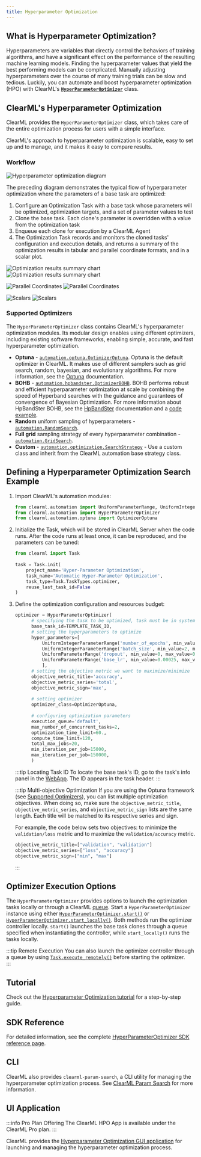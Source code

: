 ```yaml
---
title: Hyperparameter Optimization
---
```


## What is Hyperparameter Optimization?
Hyperparameters are variables that directly control the behaviors of training algorithms, and have a significant effect on 
the performance of the resulting machine learning models. Finding the hyperparameter values that yield the best 
performing models can be complicated. Manually adjusting hyperparameters over the course of many training trials can be 
slow and tedious. Luckily, you can automate and boost hyperparameter optimization (HPO) with ClearML's 
[**`HyperParameterOptimizer`**](../references/sdk/hpo_optimization_hyperparameteroptimizer.md) class.

## ClearML's Hyperparameter Optimization

ClearML provides the `HyperParameterOptimizer` class, which takes care of the entire optimization process for users 
with a simple interface.  

ClearML's approach to hyperparameter optimization is scalable, easy to set up and to manage, and it makes it easy to 
compare results.

### Workflow

![Hyperparameter optimization diagram](../img/hpo_diagram.png)

The preceding diagram demonstrates the typical flow of hyperparameter optimization where the parameters of a base task are optimized: 

1. Configure an Optimization Task with a base task whose parameters will be optimized, optimization targets, and a set of parameter values to 
   test
1. Clone the base task. Each clone's parameter is overridden with a value from the optimization task  
1. Enqueue each clone for execution by a ClearML Agent
1. The Optimization Task records and monitors the cloned tasks' configuration and execution details, and returns a 
   summary of the optimization results in tabular and parallel coordinate formats, and in a scalar plot. 
 

![Optimization results summary chart](../img/fundamentals_hpo_summary.png#light-mode-only)
![Optimization results summary chart](../img/fundamentals_hpo_summary_dark.png#dark-mode-only)


<Collapsible title="Parallel coordinate and scalar plots" type="screenshot">

![Parallel Coordinates](../img/fundamentals_hpo_parallel_coordinates.png#light-mode-only)
![Parallel Coordinates](../img/fundamentals_hpo_parallel_coordinates_dark.png#dark-mode-only)

![Scalars](../img/fundamentals_hpo_scalars.png#light-mode-only)
![Scalars](../img/fundamentals_hpo_scalars_dark.png#dark-mode-only)

</Collapsible>

### Supported Optimizers

The `HyperParameterOptimizer` class contains ClearML's hyperparameter optimization modules. Its modular design enables 
using different optimizers, including existing software frameworks, enabling simple, accurate, and fast hyperparameter 
optimization.

* **Optuna** - [`automation.optuna.OptimizerOptuna`](../references/sdk/hpo_optuna_optuna_optimizeroptuna.md). Optuna is the default optimizer in ClearML. It makes use of 
  different samplers such as grid search, random, bayesian, and evolutionary algorithms. 
  For more information, see the [Optuna](https://optuna.readthedocs.io/en/latest/) 
  documentation.
* **BOHB** - [`automation.hpbandster.OptimizerBOHB`](../references/sdk/hpo_hpbandster_bandster_optimizerbohb.md). BOHB performs robust and efficient hyperparameter optimization 
  at scale by combining the speed of Hyperband searches with the guidance and guarantees of convergence of Bayesian Optimization. 
  For more information about HpBandSter BOHB, see the [HpBandSter](https://automl.github.io/HpBandSter/build/html/index.html) 
  documentation and a [code example](../guides/frameworks/pytorch/notebooks/image/hyperparameter_search.md).
* **Random** uniform sampling of hyperparameters - [`automation.RandomSearch`](../references/sdk/hpo_optimization_randomsearch.md).
* **Full grid** sampling strategy of every hyperparameter combination - [`automation.GridSearch`](../references/sdk/hpo_optimization_gridsearch.md).
* **Custom** - [`automation.optimization.SearchStrategy`](https://github.com/allegroai/clearml/blob/master/clearml/automation/optimization.py#L268) - Use a custom class and inherit from the ClearML automation base strategy class. 


## Defining a Hyperparameter Optimization Search Example

1. Import ClearML's automation modules: 

   ```python 
   from clearml.automation import UniformParameterRange, UniformIntegerParameterRange
   from clearml.automation import HyperParameterOptimizer
   from clearml.automation.optuna import OptimizerOptuna
   ```
1. Initialize the Task, which will be stored in ClearML Server when the code runs. After the code runs at least once, 
   it can be reproduced, and the parameters can be tuned:
   ```python
   from clearml import Task
  
   task = Task.init(
       project_name='Hyper-Parameter Optimization',
       task_name='Automatic Hyper-Parameter Optimization',
       task_type=Task.TaskTypes.optimizer,
       reuse_last_task_id=False
   )
   ```

1. Define the optimization configuration and resources budget:
   ```python
   optimizer = HyperParameterOptimizer(
         # specifying the task to be optimized, task must be in system already so it can be cloned
         base_task_id=TEMPLATE_TASK_ID,  
         # setting the hyperparameters to optimize
         hyper_parameters=[
             UniformIntegerParameterRange('number_of_epochs', min_value=2, max_value=12, step_size=2),
             UniformIntegerParameterRange('batch_size', min_value=2, max_value=16, step_size=2),
             UniformParameterRange('dropout', min_value=0, max_value=0.5, step_size=0.05),
             UniformParameterRange('base_lr', min_value=0.00025, max_value=0.01, step_size=0.00025),
             ],
         # setting the objective metric we want to maximize/minimize
         objective_metric_title='accuracy',
         objective_metric_series='total',
         objective_metric_sign='max',  
 
         # setting optimizer  
         optimizer_class=OptimizerOptuna,
     
         # configuring optimization parameters
         execution_queue='default',  
         max_number_of_concurrent_tasks=2,  
         optimization_time_limit=60., 
         compute_time_limit=120, 
         total_max_jobs=20,  
         min_iteration_per_job=15000,  
         max_iteration_per_job=150000,  
         )
   ```

   :::tip Locating Task ID
   To locate the base task's ID, go to the task's info panel in the [WebApp](../webapp/webapp_overview.md). The ID appears 
   in the task header.
   :::

   :::tip Multi-objective Optimization
   If you are using the Optuna framework (see [Supported Optimizers](#supported-optimizers)), you can list multiple optimization objectives. 
   When doing so, make sure the `objective_metric_title`, `objective_metric_series`, and `objective_metric_sign` lists 
   are the same length. Each title will be matched to its respective series and sign. 

   For example, the code below sets two objectives: to minimize the `validation/loss` metric and to maximize the `validation/accuracy` metric. 
   ```python
   objective_metric_title=["validation", "validation"]
   objective_metric_series=["loss", "accuracy"]
   objective_metric_sign=["min", "max"]
   ```
   :::


## Optimizer Execution Options
The `HyperParameterOptimizer` provides options to launch the optimization tasks locally or through a ClearML [queue](agents_and_queues.md#what-is-a-queue).
Start a `HyperParameterOptimizer` instance using either [`HyperParameterOptimizer.start()`](../references/sdk/hpo_optimization_hyperparameteroptimizer.md#start) 
or [`HyperParameterOptimizer.start_locally()`](../references/sdk/hpo_optimization_hyperparameteroptimizer.md#start_locally). 
Both methods run the optimizer controller locally. `start()` launches the base task clones through a queue 
specified when instantiating the controller, while `start_locally()` runs the tasks locally.

:::tip Remote Execution
You can also launch the optimizer controller through a queue by using [`Task.execute_remotely()`](../references/sdk/task.md#execute_remotely) 
before starting the optimizer.  
::: 


## Tutorial

Check out the [Hyperparameter Optimization tutorial](../guides/optimization/hyper-parameter-optimization/examples_hyperparam_opt.md) for a step-by-step guide.

## SDK Reference

For detailed information, see the complete [HyperParameterOptimizer SDK reference page](../references/sdk/hpo_optimization_hyperparameteroptimizer.md).

## CLI

ClearML also provides `clearml-param-search`, a CLI utility for managing the hyperparameter optimization process. See 
[ClearML Param Search](../apps/clearml_param_search.md) for more information. 

## UI Application

:::info Pro Plan Offering
The ClearML HPO App is available under the ClearML Pro plan.
:::

ClearML provides the [Hyperparameter Optimization GUI application](../webapp/applications/apps_hpo.md) for launching and 
managing the hyperparameter optimization process. 
